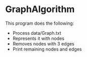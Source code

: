 # GraphAlgorithm

This program does the following:

- Process data/Graph.txt
- Represents it with nodes
- Removes nodes with 3 edges
- Print remaining nodes and edges